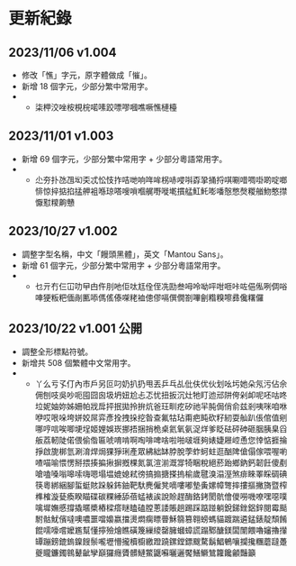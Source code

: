 # 更新紀錄

## 2023/11/06 v1.004  

- 修改「憔」字元，原字體做成「慛」。
- 新增 18 個字元，少部分繁中常用字。
- - 柒柙洨唑桉梘梡喏嗉跤嘌嘐嘓噍噘憔槤檯

## 2023/11/01 v1.003

- 新增 69 個字元，少部分繁中常用字 + 少部分粵語常用字。
- - 尐夯扑氹乪㘭奀忒忪忮拃咭哋响哖哞柺哧唚唞孬㧬捅捋唭唰唶啁啩啲啶啷悱惊捽掂掐掹舺袓喺琼嗒嗖嗩嗰艉嘢嘥墘摜艋魟魠嘭噃慤憋㷫糉艏魩憨㩒懨懟糭齁戇

## 2023/10/27 v1.002

- 調整字型名稱，中文「饅頭黑體」，英文「Mantou Sans」。
- 新增 61 個字元，少部分繁中常用字 + 少部分粵語常用字。
- - 乜亓冇仨冚叻曱甴仵刖吔佢呔尪佺侄冼劻叁呣呤呦呯咁咂咔咗俋俬咧倜唂唓㹴粄粑偭剮匭㖭傌傜傣㗎粩裇傯僇嗝僎僩劄嗶劊糌糗嚓彞儳糬儸

## 2023/10/22 v1.001 公開

- 調整全形標點符號。
- 新增共 508 個繁體中文常用字。
- - 丫么亏孓仃內巿戶另叵叼奶扒扔甩丟乒乓乩仳伕优伙划吆圬她朵氖污佔佘佣刨吱吳吵呃囤囧囪圾坍妞尬忐忑忧扭扳沉灶牠盯迆邧阱侉剁卹呢呸咕咚垃妮妯妳姊姍帕戕戽抨抿拋拎拚炕爸玨甽疙矽祂羋肫侷俏俞兹剎咦咪咱咻咿哎哏哚垮姘姣屌弈彥拴拽挆挖昝查氟牯玷甭疤盹砍籽紉耍舢趴倀倌值剜哪哼唁唉唧埂埕姬娌娛崁挪捂捆捎桅桌氦氧氨浞烊爹眨砝砰砷砸胭胰臬舀舨荔軔陡偌偎偷偺匾唬唷啃啊啕啡啤啥啦啪啵堐夠婊婕屜崆恿您悻惦捱掄掙啟旎梆氫涮淯焊焗猓猙琍產眾紼絀缽脖脫荸蚱蚵蛀逛酗陴傖傝傢喂喔喲喳喵喻愄愣掰揋揍揙揪摒摡棵氮氯渲湔溉牚犄睏稅絕菸跆鄉鈉鈣韌飪傻剷嗆嗑嗓嗡嗥嗦嗨嗯塌塭媲媳弒徬搞搧搪搽摀榆歲毽溴溻溼煞痱睞睪睬碉碘筷粵綁綑腳蜇蜓賅跺躲鈽鈾靶馱麂僱凳嘀嘍嘟墊夤嫘幛彆摔摟摳撇旖暨榨榫榷漩甆瘓睽瞄碟碳粿綞舔蓓蜢裱誒說賒趕酶鉻銬閡骯儈儍嘮嘰嘹嘿噁噗噙墀嫵慼撐撬暱槳樁樑瘩瞇瞌磕膛蔥諉賬趟踢踩踮踫躺銳銻銼鋁鋅閱霉颳駙骷魷儐噠噢噥噩噹嬝嬴擋燙燜瘸瞟瞢穌篛篡翱螃螞貓踱踹遴錳錶靛頹餚餛嚅嚎嚐嬤尷幫懂擰殮燴瞧磺篾繅繌罄臃蟈蟑謊蹋鄹醣鎂闆闈餵嚕嬸擼攆罈蹦鎊鎞鎢鎳餿鬃嚨壢懵攏櫝櫥繳蹬蹺鏍鏜鏢颼騖鬍鯧鵪嚷攔攙糰蘑躂躉夔矓鐮鐲鷎鼙齜孿巔玀癮贗髒鰱鱉鼴囌曬邐饜鱔鱖鷥籮饞龥豔籲
